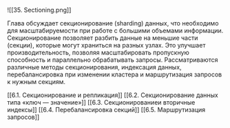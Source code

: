 ![[35. Sectioning.png]]

Глава обсуждает секционирование (sharding) данных, что необходимо для масштабируемости при работе с большими объемами информации. Секционирование позволяет разбить данные на меньшие части (секции), которые могут храниться на разных узлах. Это улучшает производительность, позволяя масштабировать пропускную способность и параллельно обрабатывать запросы. Рассматриваются различные методы секционирования, индексация данных, перебалансировка при изменении кластера и маршрутизация запросов к нужным секциям.

[[6.1. Секционирование и репликация]]
[[6.2. Секционирование данных типа «ключ — значение»]]
[[6.3. Секционированиеи вторичные индексы]]
[[6.4. Перебалансировка секций]]
 [[6.5. Маршрутизация запросов]]